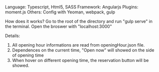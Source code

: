 Language: Typescript, Html5, SASS
Framework: Angularjs
Plugins: moment.js
Others: Config with Yeoman, webpack, gulp

How does it works?
Go to the root of the directory and run "gulp serve" in the terminal.
Open the broswer with "localhost:3000"

Details:
1. All opening hour informations are read from openingHour.json file.
2. Dependences on the current time, "Open now" will showed on the side of opening time
3. When hover on different opening time, the reservation button will be showed.
